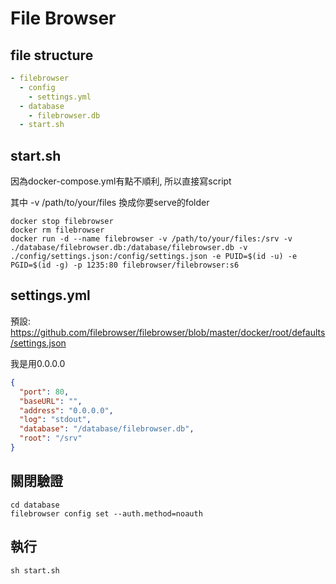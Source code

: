 # File Browser

## file structure

```yml
- filebrowser
  - config
    - settings.yml
  - database
    - filebrowser.db
  - start.sh
```

## start.sh
因為docker-compose.yml有點不順利, 所以直接寫script

其中 -v /path/to/your/files 換成你要serve的folder
```shell
docker stop filebrowser
docker rm filebrowser
docker run -d --name filebrowser -v /path/to/your/files:/srv -v ./database/filebrowser.db:/database/filebrowser.db -v ./config/settings.json:/config/settings.json -e PUID=$(id -u) -e PGID=$(id -g) -p 1235:80 filebrowser/filebrowser:s6
```

## settings.yml
預設:  
https://github.com/filebrowser/filebrowser/blob/master/docker/root/defaults/settings.json

我是用0.0.0.0
```json
{
  "port": 80,
  "baseURL": "",
  "address": "0.0.0.0",
  "log": "stdout",
  "database": "/database/filebrowser.db",
  "root": "/srv"
}
```

## 關閉驗證
```
cd database
filebrowser config set --auth.method=noauth
```

## 執行
```
sh start.sh
```